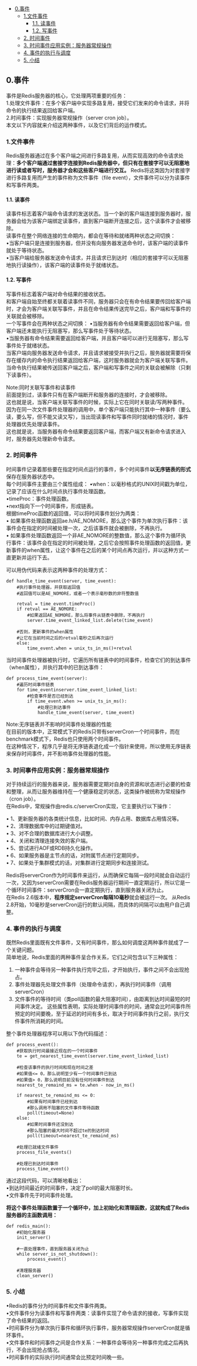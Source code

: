 <!-- TOC -->

- [0.事件](#0事件)
  - [1.文件事件](#1文件事件)
    - [1.1. 读事件](#11-读事件)
    - [1.2. 写事件](#12-写事件)
  - [2. 时间事件](#2-时间事件)
  - [3. 时间事件应用实例：服务器常规操作](#3-时间事件应用实例服务器常规操作)
  - [4. 事件的执行与调度](#4-事件的执行与调度)
  - [5. 小结](#5-小结)

<!-- /TOC -->

## 0.事件  

事件是Redis服务器的核心，它处理两项重要的任务：  
1.处理文件事件：在多个客户端中实现多路复用，接受它们发来的命令请求，并将命令的执行结果返回给客户端。  
2.时间事件：实现服务器常规操作（server cron job）。  
本文以下内容就来介绍这两种事件，以及它们背后的运作模式。  

### 1.文件事件

Redis服务器通过在多个客户端之间进行多路复用，从而实现高效的命令请求处理：**多个客户端通过套接字连接到Redis服务器中，但只有在套接字可以无阻塞地进行读或者写时，服务器才会和这些客户端进行交互。** Redis将这类因为对套接字进行多路复用而产生的事件称为文件事件（file event），文件事件可以分为读事件和写事件两类。

#### 1.1. 读事件  
读事件标志着客户端命令请求的发送状态。当一个新的客户端连接到服务器时，服务器会给为该客户端绑定读事件，直到客户端断开连接之后，这个读事件才会被移除。  
读事件在整个网络连接的生命期内，都会在等待和就绪两种状态之间切换：  
 •当客户端只是连接到服务器，但并没有向服务器发送命令时，该客户端的读事件就处于等待状态。  
 •当客户端给服务器发送命令请求，并且请求已到达时（相应的套接字可以无阻塞地执行读操作），该客户端的读事件处于就绪状态。  

#### 1.2. 写事件  
写事件标志着客户端对命令结果的接收状态。  
和客户端自始至终都关联着读事件不同，服务器只会在有命令结果要传回给客户端时，才会为客户端关联写事件，并且在命令结果传送完毕之后，客户端和写事件的关联就会被移除。  
一个写事件会在两种状态之间切换：
 •当服务器有命令结果需要返回给客户端，但客户端还未能执行无阻塞写，那么写事件处于等待状态。   
 •当服务器有命令结果需要返回给客户端，并且客户端可以进行无阻塞写，那么写事件处于就绪状态。  
当客户端向服务器发送命令请求，并且请求被接受并执行之后，服务器就需要将保存在缓存内的命令执行结果返回给客户端，这时服务器就会为客户端关联写事件。  
当命令执行结果被传送回客户端之后，客户端和写事件之间的关联会被解除（只剩下读事件）。  

Note:同时关联写事件和读事件  
前面提到过，读事件只有在客户端断开和服务器的连接时，才会被移除。  
这也就是说，当客户端关联写事件的时候，实际上它在同时关联读/写两种事件。  
因为在同一次文件事件处理器的调用中，单个客户端只能执行其中一种事件（要么读，要么写，但不能又读又写），当出现读事件和写事件同时就绪的情况时，事件处理器优先处理读事件。  
这也就是说，当服务器有命令结果要返回客户端，而客户端又有新命令请求进入时，服务器先处理新命令请求。

### 2. 时间事件  
时间事件记录着那些要在指定时间点运行的事件，多个时间事件**以无序链表的形式**保存在服务器状态中。  
每个时间事件主要由三个属性组成：
 •when：以毫秒格式的UNIX时间戳为单位，记录了应该在什么时间点执行事件处理函数。  
 •timeProc：事件处理函数。  
 •next指向下一个时间事件，形成链表。  
根据timeProc函数的返回值，可以将时间事件划分为两类：  
 • 如果事件处理函数返回ae.h/AE_NOMORE，那么这个事件为单次执行事件：该事件会在指定的时间被处理一次，之后该事件就会被删除，不再执行。    
 • 如果事件处理函数返回一个非AE_NOMORE的整数值，那么这个事件为循环执行事件：该事件会在指定的时间被处理，之后它会按照事件处理函数的返回值，更新事件的when属性，让这个事件在之后的某个时间点再次运行，并以这种方式一直更新并运行下去。    

可以用伪代码来表示这两种事件的处理方式：  
```
def handle_time_event(server, time_event): 
    #执行事件处理器，并获取返回值
    #返回值可以是AE_NOMORE，或者一个表示毫秒数的非符整数值
    
    retval = time_event.timeProc()
    if retval == AE_NOMORE:
        #如果返回AE_NOMORE，那么将事件从链表中删除，不再执行
        server.time_event_linked_list.delete(time_event)
    
    #否则，更新事件的when属性
    #让它在当前时间之后的retval毫秒之后再次运行
    else:
        time_event.when = unix_ts_in_ms()+retval
```
当时间事件处理器被执行时，它遍历所有链表中的时间事件，检查它们的到达事件（when属性），并执行其中的已到达事件：  
```
def process_time_event(server):
    #遍历时间事件链表
    for time_eventinserver.time_event_linked_list:
        #检查事件是否已经到达
        if time_event.when >= unix_ts_in_ms():
            #处理已到达事件
            handle_time_event(server, time_event)            
```
Note:无序链表并不影响时间事件处理器的性能  
在目前的版本中，正常模式下的Redis只带有serverCron一个时间事件，而在benchmark模式下，Redis也只使用两个时间事件。  
在这种情况下，程序几乎是将无序链表退化成一个指针来使用，所以使用无序链表来保存时间事件，并不影响事件处理器的性能。  

### 3. 时间事件应用实例：服务器常规操作    
对于持续运行的服务器来说，服务器需要定期对自身的资源和状态进行必要的检查和整理，从而让服务器维持在一个健康稳定的状态，这类操作被统称为常规操作（cron job）。  
在Redis中，常规操作由redis.c/serverCron实现，它主要执行以下操作： 

 • 1、更新服务器的各类统计信息，比如时间、内存占用、数据库占用情况等。    
 • 2、清理数据库中的过期键值对。   
 • 3、对不合理的数据库进行大小调整。    
 • 4、关闭和清理连接失效的客户端。  
 • 5、尝试进行AOF或RDB持久化操作。    
 • 6、如果服务器是主节点的话，对附属节点进行定期同步。  
 • 7、如果处于集群模式的话，对集群进行定期同步和连接测试。  
 
 Redis将serverCron作为时间事件来运行，从而确保它每隔一段时间就会自动运行一次，又因为serverCron需要在Redis服务器运行期间一直定期运行，所以它是一个循环时间事件：serverCron会一直定期执行，直到服务器关闭为止。  
 在Redis 2.6版本中，**程序规定serverCron每隔10毫秒**就会被运行一次。
 从Redis 2.8开始，10毫秒是serverCron运行的默认间隔，而具体的间隔可以由用户自己调整。    

 ### 4. 事件的执行与调度  
 既然Redis里面既有文件事件，又有时间事件，那么如何调度这两种事件就成了一个关键问题。  
 简单地说，Redis里面的两种事件呈合作关系，它们之间包含以下三种属性：
 1. 一种事件会等待另一种事件执行完毕之后，才开始执行，事件之间不会出现抢占。
 2. 事件处理器先处理文件事件（处理命令请求），再执行时间事件（调用serverCron）
 3. 文件事件的等待时间（类poll函数的最大阻塞时间），由距离到达时间最短的时间事件决定。
这些属性表明，实际处理时间事件的时间，通常会比时间事件所预定的时间要晚，至于延迟的时间有多长，取决于时间事件执行之前，执行文件事件所消耗的时间。

整个事件处理器程序可以用以下伪代码描述： 
``` 
def process_event():
    #获取执行时间最接近现在的一个时间事件
    te = get_nearest_time_event(server.time_event_linked_list)
    
    #检查该事件的执行时间和现在时间之差
    #如果值<= 0，那么说明至少有一个时间事件已到达
    #如果值> 0，那么说明目前没有任何时间事件到达
    nearest_te_remaind_ms = te.when - now_in_ms()
    
    if nearest_te_remaind_ms <= 0:
        #如果有时间事件已经到达
        #那么调用不阻塞的文件事件等待函数
        poll(timeout=None)
    else:
        #如果时间事件还没到达
        #那么阻塞的最大时间不超过te的到达时间
        poll(timeout=nearest_te_remaind_ms)
        
    #处理已就绪文件事件
    process_file_events()
    
    #处理已到达时间事件
    process_time_event()
```
通过这段代码，可以清晰地看出：  
 •到达时间最近的时间事件，决定了poll的最大阻塞时长。  
 •文件事件先于时间事件处理。

**将这个事件处理函数置于一个循环中，加上初始化和清理函数，这就构成了Redis服务器的主函数调用：**
```
def redis_main(): 
    #初始化服务器
    init_server()
    
    #一直处理事件，直到服务器关闭为止
    while server_is_not_shutdown():
        process_event()
        
    #清理服务器
    clean_server()
```
    
### 5. 小结  
 •Redis的事件分为时间事件和文件事件两类。   
 •文件事件分为读事件和写事件两类：读事件实现了命令请求的接收，写事件实现了命令结果的返回。  
 •时间事件分为单次执行事件和循环执行事件，服务器常规操作serverCron就是循环事件。  
 •文件事件和时间事件之间是合作关系：一种事件会等待另一种事件完成之后再执行，不会出现抢占情况。  
 •时间事件的实际执行时间通常会比预定时间晚一些。  